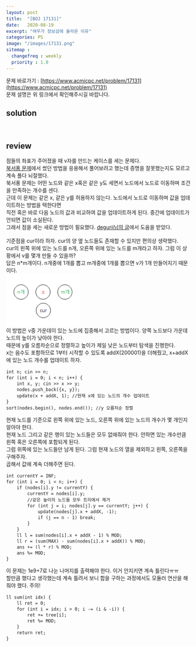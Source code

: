 ```yaml
---
layout: post
title:  "[BOJ 17131]"
date:   2020-08-19
excerpt: "여우가 정보섬에 올라온 이유"
categories: PS
image: "/images/17131.png"
sitemap :
  changefreq : weekly
  priority : 1.0
---
```


문제 바로가기 : [https://www.acmicpc.net/problem/17131](https://www.acmicpc.net/problem/17131)<br>
문제 설명은 위 링크에서 확인해주시길 바랍니다.
<br>
## solution
<script src="https://gist.github.com/yooniversal/1a1a3e79424c0766397ddd9e91e6e064.js"></script>
<br>

## review
점들의 좌표가 주어졌을 때 v자를 만드는 케이스를 세는 문제다.<br>
[북서풍 문제](https://www.acmicpc.net/problem/5419)에서 썼던 방법을 응용해서 풀어보려고 했는데 증명을 잘못했는지도 모르고 계속 풀다 뇌절했다.<br>
북서풍 문제는 어떤 노드와 같은 x혹은 같은 y도 세면서 노드에서 노드로 이동하며 조건을 만족하는 개수를 센다.<br>
근데 이 문제는 같은 x, 같은 y를 허용하지 않는다. 노드에서 노드로 이동하며 값을 업데이트하는 방법을 택한다면<br>
직전 혹은 바로 다음 노드의 값과 비교하여 값을 업데이트하게 된다. 중간에 업데이트가 안되면 값이 소실된다.<br>
그래서 점을 세는 새로운 방법이 필요했다. [degurii님의 글](https://degurii.tistory.com/65)에서 도움을 받았다.<br>
<br>
기준점을 cur이라 하자. cur의 양 옆 노드들도 존재할 수 있지만 편의상 생략했다.<br>
cur의 왼쪽 위에 있는 노드를 n개, 오른쪽 위에 있는 노드를 m개라고 하자. 그럼 이 상황에서 v를 몇개 만들 수 있을까?<br>
답은 n*m개이다. n개중에 1개를 뽑고 m개중에 1개를 뽑으면 v가 1개 만들어지기 때문이다.<br>
<img src="/images/17131_1.png" width="40%" height="40%" title="17131_1.png" alt="?"/><br>
이 방법은 v중 가운데이 있는 노드에 집중해서 고르는 방법이다. 양쪽 노드보다 가운데 노드의 높이가 낮아야 한다.<br>
때문에 y를 오름차순으로 정렬하고 높이가 제일 낮은 노드부터 탐색을 진행한다.<br>
x는 음수도 포함하므로 1부터 시작할 수 있도록 addX(200001)을 더해줬고, x+addX에 있는 노드 개수를 업데이트 하자.<br>
```
int n; cin >> n;
for (int i = 0; i < n; i++) {
    int x, y; cin >> x >> y;
    nodes.push_back({x, y});
    update(x + addX, 1); //현재 x에 있는 노드의 개수 업데이트
}
sort(nodes.begin(), nodes.end()); //y 오름차순 정렬
```
현재 노드를 기준으로 왼쪽 위에 있는 노드, 오른쪽 위에 있는 노드의 개수가 몇 개인지 알아야 한다.<br>
현재 노드 그리고 같은 행이 있는 노드들은 모두 없애줘야 한다. 안하면 있는 개수만큼 왼쪽 혹은 오른쪽에 포함되게 된다.<br>
그럼 위쪽에 있는 노드들만 남게 된다. 그럼 현재 노드의 열을 제외하고 왼쪽, 오른쪽을 구해주자.<br>
곱해서 값에 계속 더해주면 된다.<br>
```
int currentY = INF;
for (int i = 0; i < n; i++) {
    if (nodes[i].y != currentY) {
        currentY = nodes[i].y;
        //같은 높이의 노드들 모두 트리에서 제거
        for (int j = i; nodes[j].y == currentY; j++) {
            update(nodes[j].x + addX, -1);
            if (j == n - 1) break;
        }
    }
    ll l = sum(nodes[i].x + addX - 1) % MOD;
    ll r = (sum(MAX) - sum(nodes[i].x + addX)) % MOD;
    ans += (l * r) % MOD;
    ans %= MOD;
}
```
이 문제는 1e9+7로 나눈 나머지를 출력해야 한다. 이거 안지키면 계속 틀린다ㅠㅠ<br>
할만큼 했다고 생각했는데 계속 틀려서 보니 합을 구하는 과정에서도 모듈러 연산을 해줘야 했다. 주의!<br>
```
ll sum(int idx) {
    ll ret = 0;
    for (int i = idx; i > 0; i -= (i & -i)) {
        ret += tree[i];
        ret %= MOD;
    }
    return ret;
}
```

<script src="https://utteranc.es/client.js"
        repo="yooniversal/blog-comments"
        issue-term="pathname"
        theme="github-light"
        crossorigin="anonymous"
        async>
</script>

